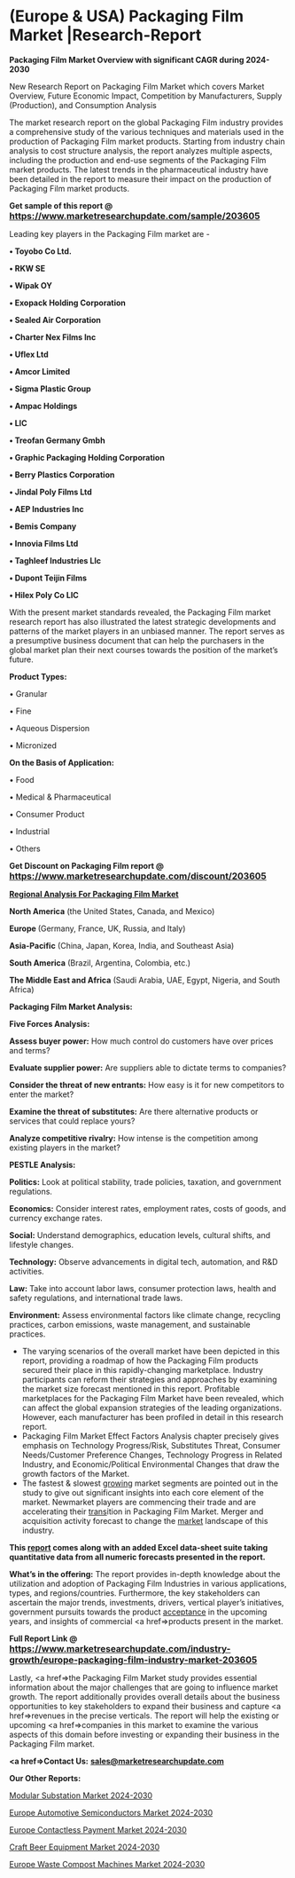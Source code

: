 # (Europe & USA) Packaging Film Market |Research-Report

<strong>Packaging Film Market Overview with significant CAGR during 2024-2030</strong>

New Research Report on Packaging Film Market which covers Market Overview, Future Economic Impact, Competition by Manufacturers, Supply (Production), and Consumption Analysis

The market research report on the global Packaging Film industry provides a comprehensive study of the various techniques and materials used in the production of Packaging Film market products. Starting from industry chain analysis to cost structure analysis, the report analyzes multiple aspects, including the production and end-use segments of the Packaging Film market products. The latest trends in the pharmaceutical industry have been detailed in the report to measure their impact on the production of Packaging Film market products.

<strong>Get sample of this report @ <a href=https://www.marketresearchupdate.com/sample/203605><font size=3 color=#0000ff>https://www.marketresearchupdate.com/sample/203605</font></a></strong>

Leading key players in the Packaging Film market are -

<strong>• Toyobo Co Ltd.

• RKW SE

• Wipak OY

• Exopack Holding Corporation

• Sealed Air Corporation

• Charter Nex Films Inc

• Uflex Ltd

• Amcor Limited

• Sigma Plastic Group

• Ampac Holdings

• LlC

• Treofan Germany Gmbh

• Graphic Packaging Holding Corporation

• Berry Plastics Corporation

• Jindal Poly Films Ltd

• AEP Industries Inc

• Bemis Company

• Innovia Films Ltd

• Taghleef Industries Llc

• Dupont Teijin Films

• Hilex Poly Co LlC</strong>

With the present market standards revealed, the Packaging Film market research report has also illustrated the latest strategic developments and patterns of the market players in an unbiased manner. The report serves as a presumptive business document that can help the purchasers in the global market plan their next courses towards the position of the market’s future.

<strong>Product Types:</strong>

• Granular

• Fine

• Aqueous Dispersion

• Micronized

<strong>On the Basis of Application:</strong>

• Food

• Medical & Pharmaceutical

• Consumer Product

• Industrial

• Others

<strong>Get Discount on Packaging Film report @ <a href=https://www.marketresearchupdate.com/discount/203605><font size=3 color=#0000ff>https://www.marketresearchupdate.com/discount/203605</font></a></strong>

<strong><u><b>Regional Analysis For Packaging Film Market</b></u></strong>

<strong><b>North America</b></strong> (the United States, Canada, and Mexico)

<strong><b>Europe </b></strong>(Germany, France, UK, Russia, and Italy)

<strong><b>Asia-Pacific</b></strong> (China, Japan, Korea, India, and Southeast Asia)

<strong><b>South America</b></strong> (Brazil, Argentina, Colombia, etc.)

<strong><b>The Middle East and Africa</b></strong> (Saudi Arabia, UAE, Egypt, Nigeria, and South Africa)

<strong>Packaging Film Market Analysis:</strong>

<strong>Five Forces Analysis:</strong>

<strong>Assess buyer power:</strong> How much control do customers have over prices and terms?

<strong>Evaluate supplier power:</strong> Are suppliers able to dictate terms to companies?

<strong>Consider the threat of new entrants:</strong> How easy is it for new competitors to enter the market?

<strong>Examine the threat of substitutes:</strong> Are there alternative products or services that could replace yours?

<strong>Analyze competitive rivalry:</strong> How intense is the competition among existing players in the market?

<strong>PESTLE Analysis:</strong>

<strong>Politics:</strong> Look at political stability, trade policies, taxation, and government regulations.

<strong>Economics:</strong> Consider interest rates, employment rates, costs of goods, and currency exchange rates.

<strong>Social:</strong> Understand demographics, education levels, cultural shifts, and lifestyle changes.

<strong>Technology:</strong> Observe advancements in digital tech, automation, and R&D activities.

<strong>Law:</strong> Take into account labor laws, consumer protection laws, health and safety regulations, and international trade laws.

<strong>Environment:</strong> Assess environmental factors like climate change, recycling practices, carbon emissions, waste management, and sustainable practices.

<ul>
  <li>The varying scenarios of the overall market have been depicted in this report, providing a roadmap of how the Packaging Film products secured their place in this rapidly-changing marketplace. Industry participants can reform their strategies and approaches by examining the market size forecast mentioned in this report. Profitable marketplaces for the Packaging Film Market have been revealed, which can affect the global expansion strategies of the leading organizations. However, each manufacturer has been profiled in detail in this research report.</li>
  <li>Packaging Film Market Effect Factors Analysis chapter precisely gives emphasis on Technology Progress/Risk, Substitutes Threat, Consumer Needs/Customer Preference Changes, Technology Progress in Related Industry, and Economic/Political Environmental Changes that draw the growth factors of the Market.</li>
  <li>The fastest &amp; slowest <a href=ASDF991299>growing</a> market segments are pointed out in the study to give out significant insights into each core element of the market. Newmarket players are commencing their trade and are accelerating their <a href=>trans</a>ition in Packaging Film Market. Merger and acquisition activity forecast to change the <a href=>market</a> landscape of this industry.</li>
</ul>
<strong>This <a href=>report</a> comes along with an added Excel data-sheet suite taking quantitative data from all numeric forecasts presented in the report.</strong>

<strong>What’s in the offering:</strong> The report provides in-depth knowledge about the utilization and adoption of Packaging Film Industries in various applications, types, and regions/countries. Furthermore, the key stakeholders can ascertain the major trends, investments, drivers, vertical player’s initiatives, government pursuits towards the product <a href=ASDF881288>acceptance</a> in the upcoming years, and insights of commercial <a href=>products</a> present in the market.

<strong>Full Report Link @ <a href=https://www.marketresearchupdate.com/industry-growth/europe-packaging-film-industry-market-203605><font size=3 color=#0000ff>https://www.marketresearchupdate.com/industry-growth/europe-packaging-film-industry-market-203605</font></a></strong>

Lastly, <a href=>the</a> Packaging Film Market study provides essential information about the major challenges that are going to influence market growth. The report additionally provides overall details about the business opportunities to key stakeholders to expand their business and capture <a href=>revenues</a> in the precise verticals. The report will help the existing or upcoming <a href=>companies</a> in this market to examine the various aspects of this domain before investing or expanding their business in the Packaging Film market.

<strong><a href=><strong>Contact Us:</strong></a></strong>
<strong>sales@marketresearchupdate.com</strong>

<strong>Our Other Reports:</strong>

<a href=https://www.linkedin.com/pulse/modular-substation-market-demand-future-scope>Modular Substation Market 2024-2030</a>

<a href=https://www.linkedin.com/pulse/europe-automotive-semiconductors-market-size-share>Europe Automotive Semiconductors Market 2024-2030</a>

<a href=https://www.linkedin.com/pulse/europe-contactless-payment-market-continues-rapid-growth>Europe Contactless Payment Market 2024-2030</a>

<a href=https://www.linkedin.com/pulse/craft-beer-equipment-market-trends-p7n6f/>Craft Beer Equipment Market 2024-2030</a>

<a href=https://www.linkedin.com/pulse/europe-waste-compost-machines-market-research-vpq0f/>Europe Waste Compost Machines Market 2024-2030</a>
